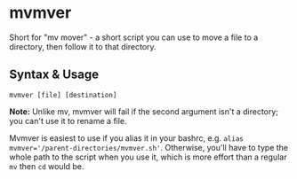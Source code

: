 # mvmver
Short for "mv mover" - a short script you can use to move a file to a directory, then follow it to that directory.

## Syntax & Usage
`mvmver [file] [destination]`

**Note:** Unlike mv, mvmver will fail if the second argument isn't a directory; you can't use it to rename a file.

Mvmver is easiest to use if you alias it in your bashrc, e.g. `alias mvmver='/parent-directories/mvmver.sh'`. Otherwise, you'll have to type the whole path to the script when you use it, which is more effort than a regular `mv` then `cd` would be.
